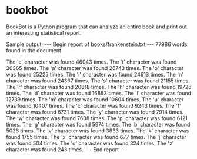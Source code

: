 # bookbot
BookBot is a Python program that can analyze an entire book and print out an interesting statistical report.

Sample output:
--- Begin report of books/frankenstein.txt ---
77986 words found in the document

The 'e' character was found 46043 times.
The 't' character was found 30365 times.
The 'a' character was found 26743 times.
The 'o' character was found 25225 times.
The 'i' character was found 24613 times.
The 'n' character was found 24367 times.
The 's' character was found 21155 times.
The 'r' character was found 20818 times.
The 'h' character was found 19725 times.
The 'd' character was found 16863 times.
The 'l' character was found 12739 times.
The 'm' character was found 10604 times.
The 'u' character was found 10407 times.
The 'c' character was found 9243 times.
The 'f' character was found 8731 times.
The 'y' character was found 7914 times.
The 'w' character was found 7638 times.
The 'p' character was found 6121 times.
The 'g' character was found 5974 times.
The 'b' character was found 5026 times.
The 'v' character was found 3833 times.
The 'k' character was found 1755 times.
The 'x' character was found 677 times.
The 'j' character was found 504 times.
The 'q' character was found 324 times.
The 'z' character was found 243 times.
--- End report ---